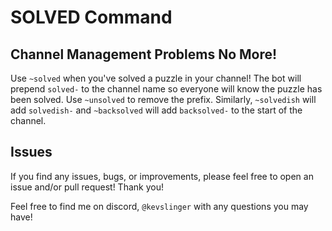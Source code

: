 # SOLVED Command

## Channel Management Problems No More!

Use `~solved` when you've solved a puzzle in your channel! The bot will prepend `solved-` to 
the channel name so everyone will know the puzzle has been solved. 
Use `~unsolved` to remove the prefix. Similarly, `~solvedish` will add 
`solvedish-` and `~backsolved` will add `backsolved-` to the start of
the channel.

## Issues

If you find any issues, bugs, or improvements, please feel free to open an issue and/or pull request! Thank you!

Feel free to find me on discord, `@kevslinger` with any questions you may have!